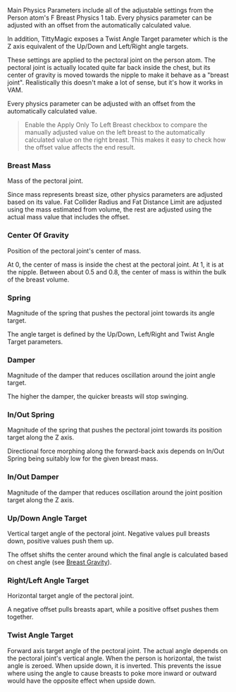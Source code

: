 Main Physics Parameters include all of the adjustable settings from the Person atom's F Breast Physics 1 tab. Every physics parameter can be adjusted with an offset from the automatically calculated value.

In addition, TittyMagic exposes a Twist Angle Target parameter which is the Z axis equivalent of the Up/Down and Left/Right angle targets.

These settings are applied to the pectoral joint on the person atom. The pectoral joint is actually located quite far back inside the chest, but its center of gravity is moved towards the nipple to make it behave as a "breast joint". Realistically this doesn't make a lot of sense, but it's how it works in VAM.

Every physics parameter can be adjusted with an offset from the automatically calculated value.

> Enable the Apply Only To Left Breast checkbox to compare the manually adjusted value on the left breast to the automatically calculated value on the right breast. This makes it easy to check how the offset value affects the end result.

### Breast Mass

Mass of the pectoral joint.

Since mass represents breast size, other physics parameters are adjusted based on its value. Fat Collider Radius and Fat Distance Limit are adjusted using the mass estimated from volume, the rest are adjusted using the actual mass value that includes the offset.

### Center Of Gravity

Position of the pectoral joint's center of mass.

At 0, the center of mass is inside the chest at the pectoral joint. At 1, it is at the nipple. Between about 0.5 and 0.8, the center of mass is within the bulk of the breast volume.

### Spring

Magnitude of the spring that pushes the pectoral joint towards its angle target.

The angle target is defined by the Up/Down, Left/Right and Twist Angle Target parameters.

### Damper

Magnitude of the damper that reduces oscillation around the joint angle target.

The higher the damper, the quicker breasts will stop swinging.

### In/Out Spring

Magnitude of the spring that pushes the pectoral joint towards its position target along the Z axis.

Directional force morphing along the forward-back axis depends on In/Out Spring being suitably low for the given breast mass.

### In/Out Damper

Magnitude of the damper that reduces oscillation around the joint position target along the Z axis.

### Up/Down Angle Target

Vertical target angle of the pectoral joint. Negative values pull breasts down, positive values push them up.

The offset shifts the center around which the final angle is calculated based on chest angle (see [Breast Gravity](../breast_gravity/)).

### Right/Left Angle Target

Horizontal target angle of the pectoral joint.

A negative offset pulls breasts apart, while a positive offset pushes them together.

### Twist Angle Target

Forward axis target angle of the pectoral joint. The actual angle depends on the pectoral joint's vertical angle. When the person is horizontal, the twist angle is zeroed. When upside down, it is inverted. This prevents the issue where using the angle to cause breasts to poke more inward or outward would have the opposite effect when upside down.
